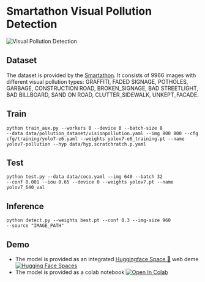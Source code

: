 # Smartathon Visual Pollution Detection

![Visual Pollution Detection](image.png)


## Dataset

The dataset is provided by the [Smartathon](https://smartathon.hackerearth.com). It consists of 9966 images with different visual pollution types: GRAFFITI, FADED SIGNAGE, POTHOLES, GARBAGE, CONSTRUCTION ROAD, BROKEN_SIGNAGE, BAD STREETLIGHT, BAD BILLBOARD, SAND ON ROAD, CLUTTER_SIDEWALK, UNKEPT_FACADE.


## Train
<code>python train_aux.py --workers 0 --device 0 --batch-size 8 --data data/pollution_dataset/visionpollution.yaml --img 800 800 --cfg cfg/training/yolo7-e6.yaml  --weights yolov7-e6_training.pt --name yolov7-pollution --hyp data/hyp.scratchratch.p.yaml</code>

## Test
<code>python test.py --data data/coco.yaml --img 640 --batch 32 --conf 0.001 --iou 0.65 --device 0 --weights yolov7.pt --name yolov7_640_val </code>

## Inference
<code>python detect.py --weights best.pt --conf 0.3 --img-size 960 --source "IMAGE_PATH" </code>


## Demo
- The model is provided as an integrated [Huggingface Space 🤗](https://huggingface.co/spaces/LailaMB/visual_pollution_detection) web deme [![Hugging Face Spaces](https://img.shields.io/badge/%F0%9F%A4%97%20Hugging%20Face-Spaces-blue)](https://huggingface.co/spaces/LailaMB/visual_pollution_detection)
- The model is provided as a colab notebook <a href="https://colab.research.google.com/drive/1FFCN5_IxZ1mwb56twUvjuMvGUbX4VNu4?usp=sharing"><img src="https://colab.research.google.com/assets/colab-badge.svg" alt="Open In Colab"></a>
